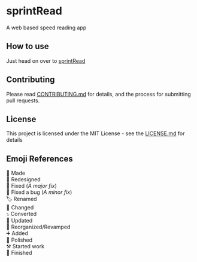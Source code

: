# sprintRead

A web based speed reading app

## How to use

Just head on over to [sprintRead](https://manthee1.github.io/sprintRead/)

## Contributing

Please read [CONTRIBUTING.md](https://gist.github.com/PurpleBooth/b24679402957c63ec426) for details, and the process for submitting pull requests.

## License

This project is licensed under the MIT License - see the [LICENSE.md](LICENSE.md) for details

## Emoji References

🔨 Made  
🎨 Redesigned  
🔧 Fixed (*A major fix*)  
🐜 Fixed a bug (*A minor fix*)  
🏷️ Renamed  
🔄 Changed  
⤵️ Converted  
🔼 Updated  
🧹 Reorganized/Revamped  
➕ Added  
💅 Polished  
⚒️ Started work  
🏁 Finished  
